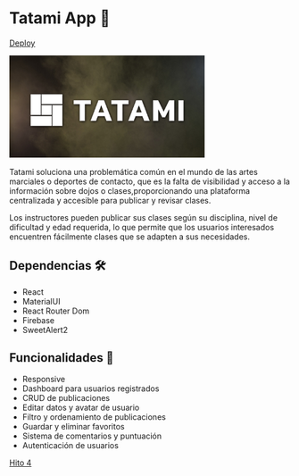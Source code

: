 # Tatami App 🥋

[Deploy](https://tatami.netlify.app/ "Tatami")

<img src="https://github.com/FeniaPfa/adl-marketplace/blob/main/src/assets/image.jpg?raw=true" width="350" >

Tatami soluciona una problemática común en el mundo de las artes marciales o deportes de contacto, que es la falta de visibilidad y acceso a la información sobre dojos o clases,proporcionando una plataforma centralizada y accesible para publicar y revisar clases.

Los instructores pueden publicar sus clases según su disciplina, nivel de dificultad y edad requerida, lo que permite que los usuarios interesados encuentren fácilmente clases que se adapten a sus necesidades.

## Dependencias 🛠

- React
- MaterialUI
- React Router Dom
- Firebase
- SweetAlert2

## Funcionalidades 🔧

- Responsive
- Dashboard para usuarios registrados
- CRUD de publicaciones
- Editar datos y avatar de usuario
- Filtro y ordenamiento de publicaciones
- Guardar y eliminar favoritos
- Sistema de comentarios y puntuación
- Autenticación de usuarios

[Hito 4](https://www.youtube.com/watch?v=ucNMDGUTFUs "Video")

